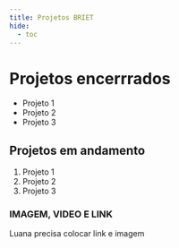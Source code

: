```yaml
---
title: Projetos BRIET
hide:
  - toc
---
```


# Projetos encerrrados

- Projeto 1
- Projeto 2
- Projeto 3

## Projetos em andamento

1. Projeto 1
1. Projeto 2
1. Projeto 3

### IMAGEM, VIDEO E LINK

Luana precisa colocar link e imagem


